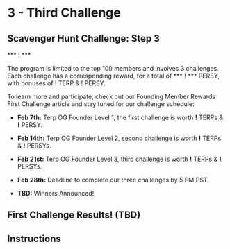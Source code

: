 # 3 - Third Challenge
## Scavenger Hunt Challenge: Step 3
*** ! *** 


The program is limited to the top 100 members and involves 3 challenges. Each challenge has a corresponding reward, for a total of *** ! *** PERSY, with bonuses of ! TERP & ! PERSY.

To learn more and participate, check out our Founding Member Rewards First Challenge article and stay tuned for our challenge schedule:
- **Feb 7th:** Terp OG Founder Level 1, the first challenge is worth **!** TERPs & **!** PERSY.

- **Feb 14th:** Terp OG Founder Level 2, second challenge is worth **!** TERPs & **!** PERSYs.

- **Feb 21st:** Terp OG Founder Level 3, third challenge is worth **!** TERPs & **!** PERSYs.

- **Feb 28th:** Deadline to complete our three challenges by 5 PM PST.

- **TBD:** Winners Announced!

## First Challenge Results! (TBD)

## Instructions